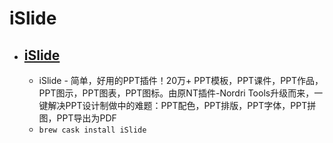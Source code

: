 # iSlide
- [iSlide](https://www.islide.cc/)
  - 
  - iSlide - 简单，好用的PPT插件！20万+ PPT模板，PPT课件，PPT作品，PPT图示，PPT图表，PPT图标。由原NT插件-Nordri Tools升级而来，一键解决PPT设计制做中的难题：PPT配色，PPT排版，PPT字体，PPT拼图，PPT导出为PDF
  - `brew cask install iSlide`
